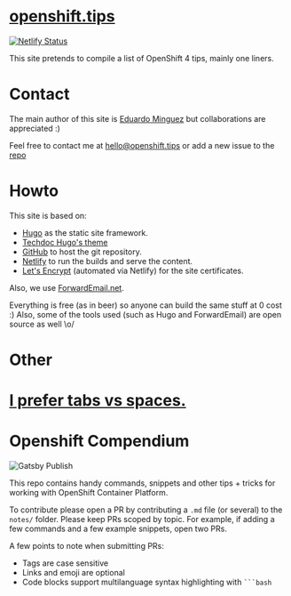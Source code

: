 # [openshift.tips](https://openshift.tips)

[![Netlify Status](https://api.netlify.com/api/v1/badges/e9d32213-2089-4328-b53e-bb6b15efd960/deploy-status)](https://app.netlify.com/sites/openshifttips/deploys)

This site pretends to compile a list of OpenShift 4 tips, mainly one liners.

# Contact

The main author of this site is [Eduardo Minguez](https://eduardominguez.es) but
collaborations are appreciated :)

Feel free to contact me at <hello@openshift.tips> or add a new issue to the
[repo](https://github.com/openshifttips/web/issues/new)

# Howto

This site is based on:

- [Hugo](https://gohugo.io) as the static site framework.
- [Techdoc Hugo's theme](https://themes.gohugo.io/hugo-theme-techdoc/)
- [GitHub](https://github.com/openshifttips/web) to host the git repository.
- [Netlify](https://www.netlify.com) to run the builds and serve the content.
- [Let's Encrypt](https://letsencrypt.org) (automated via Netlify) for the site certificates.

Also, we use [ForwardEmail.net](https://forwardemail.net/).

Everything is free (as in beer) so anyone can build the same stuff at 0 cost :)
Also, some of the tools used (such as Hugo and ForwardEmail) are open source as
well \o/

# Other

[I prefer tabs vs spaces.](https://www.reddit.com/r/javascript/comments/c8drjo/nobody_talks_about_the_real_reason_to_use_tabs/)
=======
# Openshift Compendium

![Gatsby Publish](https://github.com/IronicBadger/openshift-compendium/workflows/Gatsby%20Publish/badge.svg)

This repo contains handy commands, snippets and other tips + tricks for working with OpenShift Container Platform.

To contribute please open a PR by contributing a `.md` file (or several) to the `notes/` folder. Please keep PRs scoped by topic. For example, if adding a few commands and a few example snippets, open two PRs.

A few points to note when submitting PRs:

- Tags are case sensitive
- Links and emoji are optional
- Code blocks support multilanguage syntax highlighting with ` ```bash `
